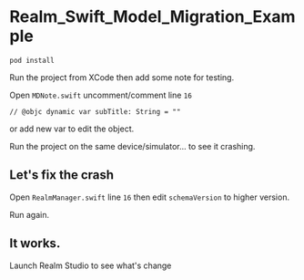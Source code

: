 # Realm_Swift_Model_Migration_Example

```
pod install
```

Run the project from XCode then add some note for testing.

Open `MDNote.swift` uncomment/comment line `16`
```
// @objc dynamic var subTitle: String = ""
```
or add new var to edit the object.

Run the project on the same device/simulator...
to see it crashing.

## Let's fix the crash
Open `RealmManager.swift` line `16` then edit `schemaVersion` to higher version.

Run again.

## It works.

Launch Realm Studio to see what's change

